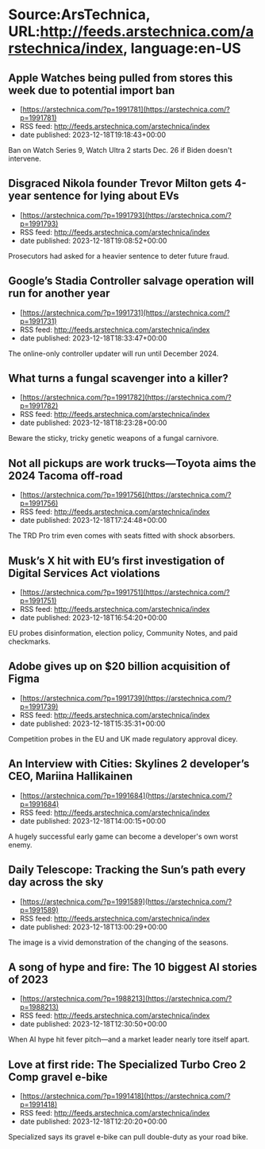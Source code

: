 # Source:ArsTechnica, URL:http://feeds.arstechnica.com/arstechnica/index, language:en-US

## Apple Watches being pulled from stores this week due to potential import ban
 - [https://arstechnica.com/?p=1991781](https://arstechnica.com/?p=1991781)
 - RSS feed: http://feeds.arstechnica.com/arstechnica/index
 - date published: 2023-12-18T19:18:43+00:00

Ban on Watch Series 9, Watch Ultra 2 starts Dec. 26 if Biden doesn't intervene.

## Disgraced Nikola founder Trevor Milton gets 4-year sentence for lying about EVs
 - [https://arstechnica.com/?p=1991793](https://arstechnica.com/?p=1991793)
 - RSS feed: http://feeds.arstechnica.com/arstechnica/index
 - date published: 2023-12-18T19:08:52+00:00

Prosecutors had asked for a heavier sentence to deter future fraud.

## Google’s Stadia Controller salvage operation will run for another year
 - [https://arstechnica.com/?p=1991731](https://arstechnica.com/?p=1991731)
 - RSS feed: http://feeds.arstechnica.com/arstechnica/index
 - date published: 2023-12-18T18:33:47+00:00

The online-only controller updater will run until December 2024.

## What turns a fungal scavenger into a killer?
 - [https://arstechnica.com/?p=1991782](https://arstechnica.com/?p=1991782)
 - RSS feed: http://feeds.arstechnica.com/arstechnica/index
 - date published: 2023-12-18T18:23:28+00:00

Beware the sticky, tricky genetic weapons of a fungal carnivore.

## Not all pickups are work trucks—Toyota aims the 2024 Tacoma off-road
 - [https://arstechnica.com/?p=1991756](https://arstechnica.com/?p=1991756)
 - RSS feed: http://feeds.arstechnica.com/arstechnica/index
 - date published: 2023-12-18T17:24:48+00:00

The TRD Pro trim even comes with seats fitted with shock absorbers.

## Musk’s X hit with EU’s first investigation of Digital Services Act violations
 - [https://arstechnica.com/?p=1991751](https://arstechnica.com/?p=1991751)
 - RSS feed: http://feeds.arstechnica.com/arstechnica/index
 - date published: 2023-12-18T16:54:20+00:00

EU probes disinformation, election policy, Community Notes, and paid checkmarks.

## Adobe gives up on $20 billion acquisition of Figma
 - [https://arstechnica.com/?p=1991739](https://arstechnica.com/?p=1991739)
 - RSS feed: http://feeds.arstechnica.com/arstechnica/index
 - date published: 2023-12-18T15:35:31+00:00

Competition probes in the EU and UK made regulatory approval dicey.

## An Interview with Cities: Skylines 2 developer’s CEO, Mariina Hallikainen
 - [https://arstechnica.com/?p=1991684](https://arstechnica.com/?p=1991684)
 - RSS feed: http://feeds.arstechnica.com/arstechnica/index
 - date published: 2023-12-18T14:00:15+00:00

A hugely successful early game can become a developer's own worst enemy.

## Daily Telescope: Tracking the Sun’s path every day across the sky
 - [https://arstechnica.com/?p=1991589](https://arstechnica.com/?p=1991589)
 - RSS feed: http://feeds.arstechnica.com/arstechnica/index
 - date published: 2023-12-18T13:00:29+00:00

The image is a vivid demonstration of the changing of the seasons.

## A song of hype and fire: The 10 biggest AI stories of 2023
 - [https://arstechnica.com/?p=1988213](https://arstechnica.com/?p=1988213)
 - RSS feed: http://feeds.arstechnica.com/arstechnica/index
 - date published: 2023-12-18T12:30:50+00:00

When AI hype hit fever pitch—and a market leader nearly tore itself apart.

## Love at first ride: The Specialized Turbo Creo 2 Comp gravel e-bike
 - [https://arstechnica.com/?p=1991418](https://arstechnica.com/?p=1991418)
 - RSS feed: http://feeds.arstechnica.com/arstechnica/index
 - date published: 2023-12-18T12:20:20+00:00

Specialized says its gravel e-bike can pull double-duty as your road bike.

